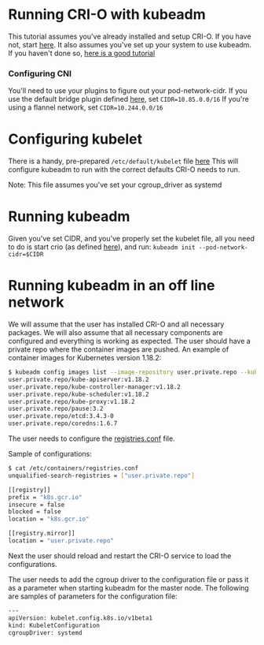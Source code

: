 # Running CRI-O with kubeadm

This tutorial assumes you've already installed and setup CRI-O. If you have not, start [here](setup.md).
It also assumes you've set up your system to use kubeadm. If you haven't done so, [here is a good tutorial](https://www.mirantis.com/blog/how-install-kubernetes-kubeadm/)

### Configuring CNI

You'll need to use your plugins to figure out your pod-network-cidr. If you use the default bridge plugin defined [here](/contrib/cni/10-crio-bridge.conf), set
```CIDR=10.85.0.0/16```
If you're using a flannel network, set
```CIDR=10.244.0.0/16```

# Configuring kubelet

There is a handy, pre-prepared `/etc/default/kubelet` file [here](https://gist.githubusercontent.com/haircommander/2c07cc23887fa7c7f083dc61c7ef5791/raw/73e3d27dcd57e7de237c08758f76e0a368547648/cri-o-kubeadm)
This will configure kubeadm to run with the correct defaults CRI-O needs to run.

Note: This file assumes you've set your cgroup_driver as systemd

# Running kubeadm

Given you've set CIDR, and you've properly set the kubelet file, all you need to do is start crio (as defined [here](setup.md)), and run:
`kubeadm init --pod-network-cidr=$CIDR`

# Running kubeadm in an off line network

We will assume that the user has installed CRI-O and all necessary packages. We will also assume that all necessary components are configured and everything is working as expected. The user should have a private repo where the container images are pushed. An example of container images for Kubernetes version 1.18.2:

```bash
$ kubeadm config images list --image-repository user.private.repo --kubernetes-version=v1.18.2
user.private.repo/kube-apiserver:v1.18.2
user.private.repo/kube-controller-manager:v1.18.2
user.private.repo/kube-scheduler:v1.18.2
user.private.repo/kube-proxy:v1.18.2
user.private.repo/pause:3.2
user.private.repo/etcd:3.4.3-0
user.private.repo/coredns:1.6.7
```

The user needs to configure the [registries.conf](https://www.mankier.com/5/containers-registries.conf) file.

Sample of configurations:

```bash
$ cat /etc/containers/registries.conf
unqualified-search-registries = ["user.private.repo"]

[[registry]]
prefix = "k8s.gcr.io"
insecure = false
blocked = false
location = "k8s.gcr.io"

[[registry.mirror]]
location = "user.private.repo"
```

Next the user should reload and restart the CRI-O service to load the configurations.

The user needs to add the cgroup driver to the configuration file or pass it as a parameter when starting kubeadm for the master node. The following are samples of parameters for the configuration file:

```bash
---
apiVersion: kubelet.config.k8s.io/v1beta1
kind: KubeletConfiguration
cgroupDriver: systemd
```
